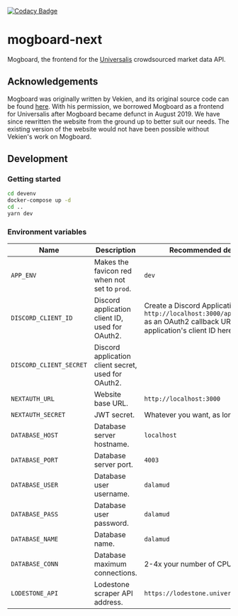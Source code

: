 [![Codacy Badge](https://app.codacy.com/project/badge/Grade/81b64f43874e40b192556cc626214a98)](https://www.codacy.com/gh/Universalis-FFXIV/mogboard-next/dashboard?utm_source=github.com&amp;utm_medium=referral&amp;utm_content=Universalis-FFXIV/mogboard-next&amp;utm_campaign=Badge_Grade)

# mogboard-next
Mogboard, the frontend for the [Universalis](https://github.com/Universalis-FFXIV/Universalis) crowdsourced market data API.

## Acknowledgements
Mogboard was originally written by Vekien, and its original source code can be found [here](https://github.com/xivapi/mogboard). With his permission, we borrowed Mogboard as a frontend for Universalis after Mogboard became defunct in August 2019. We have since rewritten the website from the ground up to better suit our needs. The existing version of the website would not have been possible without Vekien's work on Mogboard.

## Development

### Getting started
```bash
cd devenv
docker-compose up -d
cd ..
yarn dev
```

### Environment variables
| Name                    | Description                                         | Recommended development value                                                                                                                                   |
| ----------------------- | --------------------------------------------------- | --------------------------------------------------------------------------------------------------------------------------------------------------------------- |
| `APP_ENV`               | Makes the favicon red when not set to `prod`.       | `dev`                                                                                                                                                           |
| `DISCORD_CLIENT_ID`     | Discord application client ID, used for OAuth2.     | Create a Discord Application, register `http://localhost:3000/api/auth/callback/discord` as an OAuth2 callback URL, and paste the application's client ID here. |
| `DISCORD_CLIENT_SECRET` | Discord application client secret, used for OAuth2. |
| `NEXTAUTH_URL`          | Website base URL.                                   | `http://localhost:3000`                                                                                                                                         |
| `NEXTAUTH_SECRET`       | JWT secret.                                         | Whatever you want, as long as it's not empty.                                                                                                                   |
| `DATABASE_HOST`         | Database server hostname.                           | `localhost`                                                                                                                                                     |
| `DATABASE_PORT`         | Database server port.                               | `4003`                                                                                                                                                          |
| `DATABASE_USER`         | Database user username.                             | `dalamud`                                                                                                                                                       |
| `DATABASE_PASS`         | Database user password.                             | `dalamud`                                                                                                                                                       |
| `DATABASE_NAME`         | Database name.                                      | `dalamud`                                                                                                                                                       |
| `DATABASE_CONN`         | Database maximum connections.                       | 2-4x your number of CPU cores.                                                                                                                                  |
| `LODESTONE_API`         | Lodestone scraper API address.                      | `https://lodestone.universalis.app`                                                                                                                             |